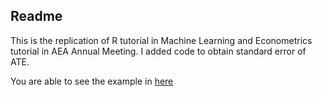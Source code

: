 ## Readme
This is the replication of R tutorial in Machine Learning and Econometrics tutorial in AEA Annual Meeting.
I added code to obtain standard error of ATE.

You are able to see the example in [here](/ate_replication.md)